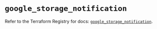 # `google_storage_notification`

Refer to the Terraform Registry for docs: [`google_storage_notification`](https://registry.terraform.io/providers/hashicorp/google-beta/6.10.0/docs/resources/google_storage_notification).
